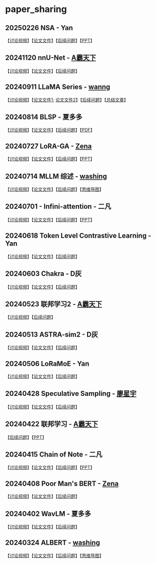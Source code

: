 <!--
 * @Author: washing1127
 * @Date: 2024-11-24 16:45:41
 * @LastEditors: washing1127
 * @LastEditTime: 2024-11-24 16:54:12
 * @FilePath: /paper_sharing/README.md
 * @Description: 
-->
# paper_sharing

## 20250226 NSA - Yan
【[讨论视频](https://www.bilibili.com/video/BV1b1PpeLEYj/)】【[论文文件](./QA/2024/20250226-NSA/NSA.pdf)】【[后续问题](./QA/2024/20250226-NSA/QA.md)】【[PPT](./QA/2024/20250226-NSA/NSA.pptx)】

## 20241120 nnU-Net - [A霸天下](https://github.com/xiely-123)
【[讨论视频](https://www.bilibili.com/video/BV1sUBxYSEv6/?share_source=copy_web&vd_source=88940ee2a1d8d09b9bfc831ab9ae1145)】【[论文文件](https://www.nature.com/articles/s41592-020-01008-z)】【[后续问题](./QA/2024/20241120-nnU-Net/QA.md)】

## 20240911 LLaMA Series - [wanng](https://github.com/wanng-ide)
【[讨论视频](https://www.bilibili.com/video/BV1iu4nerEG1/?share_source=copy_web&vd_source=88940ee2a1d8d09b9bfc831ab9ae1145)】【[论文文件1](./QA/2024/20240911-llamaseries/2302.13971v1.pdf); [论文文件2](./QA/2024/20240911-llamaseries/2307.09288v2.pdf)】【[后续问题](./QA/2024/20240911-llamaseries//QA.md)】【[总结文章](https://zhuanlan.zhihu.com/p/717159151)】

## 20240814 BLSP - 夏多多
【[讨论视频](https://www.bilibili.com/video/BV14Re5ewEhr/?share_source=copy_web&vd_source=88940ee2a1d8d09b9bfc831ab9ae1145)】【[论文文件](./QA/2024/20240814-BLSP/2309.00916v2.pdf)】【[后续问题](./QA/2024/20240814-BLSP/QA.md)】【[PDF](./QA/2024/20240814-BLSP/BLSP.pdf)】

## 20240727 LoRA-GA - [Zena](https://github.com/ZhaoZeqing) 
【[讨论视频](https://www.bilibili.com/video/BV1K7vpeWEKx/?share_source=copy_web&vd_source=88940ee2a1d8d09b9bfc831ab9ae1145)】【[论文文件](./QA/2024/20240727-LoRAGA/2407.05000v2.pdf)】【[后续问题](./QA/2024/20240727-LoRAGA/QA.md)】【[PPT](./QA/2024/20240727-LoRAGA/20240721-LoRA-GA.pptx)】

## 20240714 MLLM 综述 - [washing](https://github.com/washing1127) 
【[讨论视频](https://www.bilibili.com/video/BV1HTbDeGE4M/)】【[论文文件](./QA/2024/20240714-MLLMSurvey/2306.13549v2.pdf)】【[后续问题](./QA/2024/20240714-MLLMSurvey/QA.md)】【[思维导图](https://www.zhixi.com/view/33bcf518)】

## 20240701 - Infini-attention - 二凡
【[讨论视频](https://www.bilibili.com/video/BV1a9hweYESW/)】【[论文文件](./QA/2024/20240701-InfiniAttention/2404.07143v1.pdf)】【[后续问题](./QA/2024/20240701-InfiniAttention/QA.md)】【[PPT](./QA/2024/20240701-InfiniAttention/infini-attention.pptx)】

## 20240618	Token Level Contrastive Learning - Yan
【[讨论视频](https://www.bilibili.com/video/BV18LgPe1Etx/)】【[论文文件](./QA/2024/20240618-TokenLevelConstrastiveLearning/2312.14667v2.pdf)】【[后续问题](./QA/2024/20240618-TokenLevelConstrastiveLearning/QA.md)】

## 20240603 Chakra - D灰
【[讨论视频](https://www.bilibili.com/video/BV1oD421u7wR/)】【[论文文件](./QA/2024/20240603-Chakra/2305.14516v2.pdf)】【[后续问题](./QA/2024/20240603-Chakra/QA.md)】

## 20240523 联邦学习2 - [A霸天下](https://github.com/xiely-123)
【[讨论视频](https://www.bilibili.com/video/BV1um421K72h/)】【[后续问题](./QA/2024/20240523-FederatedLearning2/QA.md)】

## 20240513 ASTRA-sim2 - D灰
【[讨论视频](https://www.bilibili.com/video/BV1h7421f7Rx/)】【[论文文件](./QA/2024/20240513-ASTRA-sim2/2303.14006v1.pdf)】【[后续问题](./QA/2024/20240513-ASTRA-sim2/QA.md)】

## 20240506 LoRaMoE - Yan
【[讨论视频](https://www.bilibili.com/video/BV1Sb42187u1/?share_source=copy_web&vd_source=88940ee2a1d8d09b9bfc831ab9ae1145)】【[论文文件](./QA/2024/20240506-LoRaMoE/2312.09979v4.pdf)】【[后续问题](./QA/2024/20240506-LoRaMoE/QA.md)】

## 20240428 Speculative Sampling - [廖星宇](https://github.com/L1aoXingyu) 
【[讨论视频](https://www.bilibili.com/video/BV1jJ4m1n7N4/?share_source=copy_web&vd_source=88940ee2a1d8d09b9bfc831ab9ae1145)】【[论文文件](./QA/2024/20240428-SpeculativeSampling/2302.01318v1.pdf)】【[后续问题](./QA/2024/20240428-SpeculativeSampling/QA.md)】

## 20240422 联邦学习 - [A霸天下](https://github.com/xiely-123)
【[后续问题](./QA/2024/20240422-FederatedLearning/QA.md)】【[PPT](./QA/2024/20240422-FederatedLearning/federated_learning.pptx)】

## 20240415 Chain of Note - 二凡
【[讨论视频]( https://www.bilibili.com/video/BV1bZ421Y7iz/?share_source=copy_web&vd_source=88940ee2a1d8d09b9bfc831ab9ae1145)】【[论文文件](./QA/2024/20240415-ChainOfNote/2311.09210.pdf)】【[后续问题](./QA/2024/20240415-ChainOfNote/QA.md)】【[PPT](./QA/2024/20240415-ChainOfNote/ppt.ppt)】

## 20240408 Poor Man's BERT - [Zena](https://github.com/ZhaoZeqing) 
【[讨论视频](https://www.bilibili.com/video/BV1qD421p7fP/?share_source=copy_web&vd_source=88940ee2a1d8d09b9bfc831ab9ae1145)】【[论文文件](./QA/2024/20240408-PoorMan'sBERT/2004.03844v1.pdf)】【[后续问题](./QA/2024/20240408-PoorMan'sBERT/QA.md)】

## 20240402 WavLM - 夏多多
【[讨论视频](https://www.bilibili.com/video/BV1Gf421o74S/?share_source=copy_web&vd_source=88940ee2a1d8d09b9bfc831ab9ae1145)】【[论文文件](./QA/2024/20240402-WavLM/2110.13900.pdf)】【[后续问题](./QA/2024/20240402-WavLM/QA.md)】

## 20240324 ALBERT - [washing](https://github.com/washing1127) 
【[讨论视频](https://www.bilibili.com/video/BV1rC41187JS/?share_source=copy_web&vd_source=88940ee2a1d8d09b9bfc831ab9ae1145)】【[论文文件](./QA/2024/20240324-ALBERT/1909.11942.pdf)】【[后续问题](./QA/2024/20240324-ALBERT/QA.md)】【[思维导图](https://www.zhixi.com/view/bb3e6228)】
